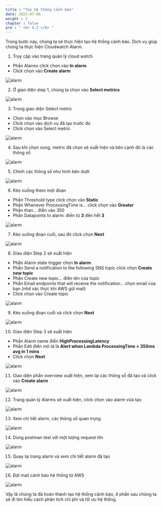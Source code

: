 ```yaml
---
title : "Tạo hệ thống cảnh báo"
date: 2025-07-06
weight : 2 
chapter : false
pre : " <b> 4.2 </b> "
---
```



Trong bước này, chúng ta sẽ thực hiện tạo hệ thống cảnh báo. Dịch vụ giúp chúng ta thực hiện Cloudwatch Alarm.

1. Truy cập vào trang quản lý cloud watch
+ Phần Alarms click chọn vào **In alarm**
+ Click chọn vào **Create alarm**

![alarm](/images/4-dashboardalarm/007-alarm1.png)

2. Ở giao diện step 1, chúng ta chọn vào **Select metrics**

![alarm](/images/4-dashboardalarm/008-alarm2.png)

3. Trong giao diện Select metric
+ Chọn vào mục Browse
+ Click chọn vào dịch vụ đã tạo trước đó
+ Click chọn vào Select metric

![alarm](/images/4-dashboardalarm/009-alarm3.png)

4. Sau khi chọn xong, metric đã chọn sẽ xuất hiện và bên cạnh đó là các thông số

![alarm](/images/4-dashboardalarm/010-alarm4.png)

5. Chỉnh các thông số như hình bên dưới

![alarm](/images/4-dashboardalarm/011-alarm5.png)

6. Kéo xuống them một đoạn
+ Phần Threshold type click chọn vào **Static**
+ Phần Whenever ProcessingTime is… click chọn vào **Greater**
+ Phần than… điền vào 350
+ Phần Datapoints to alarm: điền từ **3** đến hết **3**

![alarm](/images/4-dashboardalarm/012-alarm6.png)

7. Kéo xuống đoạn cuối, sau đó click chọn **Next**

![alarm](/images/4-dashboardalarm/013-alarm7.png)

8. Giao diện Step 2 sẽ xuất hiện
+ Phần Alarm state trigger chọn **In alarm**
+ Phần Send a notification to the following SNS topic click chọn **Create new topic**
+ Phần Create new topic… điền tên của topic 
+ Phần Email endpoints that will receive the notification… chọn email của bạn (nhớ xác thực khi AWS gửi mail)
+ Click chọn vào Create topic

![alarm](/images/4-dashboardalarm/014-alarm8.png)

9. Kéo xuống đoạn cuối và click chọn **Next**

![alarm](/images/4-dashboardalarm/015-alarm9.png)

10.	Giao diện Step 3 sẽ xuất hiện

+ Phần Alarm name điền **HighProcessingLatency**
+ Phần Edit điền mô tả là **Alert when Lambda ProcessingTime > 350ms avg in 1 mins**
+ Click chọn **Next**

![alarm](/images/4-dashboardalarm/016-alarm10.png)

11.	Giao diện phần overview xuất hiện, xem lại các thông số đã tạo và click vào **Create alarm**

![alarm](/images/4-dashboardalarm/017-alarm11.png)

12.	Trang quản lý Alarms sẽ xuất hiện, click chọn vào alarm vừa tạo

![alarm](/images/4-dashboardalarm/018-alarm12.png)

13.	Xem chi tiết alarm, các thông số quan trọng

![alarm](/images/4-dashboardalarm/019-alarm13.png)

14.	Dùng postman test với một lượng request lớn

![alarm](/images/4-dashboardalarm/020-alarm14.png)

15.	Quay lại trang alarm và xem chi tiết alarm đã tạo

![alarm](/images/4-dashboardalarm/021-alarm15.png)

16.	Đợi mail cảnh báo hệ thống từ AWS

![alarm](/images/4-dashboardalarm/022-alarm16.png)

Vậy là chúng ta đã hoàn thành tạo hệ thống cảnh báo, ở phần sau chúng ta sẽ đi tìm hiểu cách phân tích chi phí và tối ưu hệ thống.